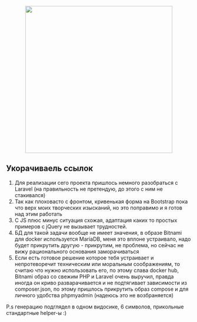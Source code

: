 <p align="center"><a href="https://laravel.com" target="_blank"><img src="https://raw.githubusercontent.com/laravel/art/master/logo-lockup/5%20SVG/2%20CMYK/1%20Full%20Color/laravel-logolockup-cmyk-red.svg" width="400"></a></p>

## Укорачиваель ссылок 

1. Для реализации сего проекта пришлось немного разобраться с Laravel (на правильность не претендую, до этого с ним не стакивался)
2. Так как плоховасто с фронтом, кривенькая форма на Bootstrap пока что верх моих творческих изысканий, но это поправимо и я готов над этим работать
3. С JS плюс минус ситуация схожая, адаптация каких то простых примеров с jQuery не вызывает трудностей.
4. БД для такой задачи вообще не имеет значения, в образе Bitnami для docker используется MariaDB, меня это вплоне устраивало, надо будет прикрутить другую - прикрутим, не проблема, но сейчас не вижу рационального основания заморачиваться
5. Если есть готовое решение которое тебя устраивает и непротеворечит техническим или моральным соображениям, то считаю что нужно использовать его, по этому слава docker hub, Bitnami образ со свежим PHP и Laravel очень выручил, правда иногда он криво разварачивается и не подтягивает зависимости из composer.json, по этому пришлось прикрутить образ compose и для личного удобства phpmyadmin (надеюсь это не возбраняется)

P.s генерацию подглядел в одном видосике, 6 символов, прикольные стандартные helper-ы :)